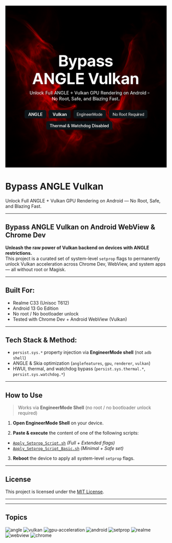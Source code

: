 ![Bypass ANGLE Vulkan Preview](bypass-angle-vulkan-preview.png)

# Bypass ANGLE Vulkan

Unlock Full ANGLE + Vulkan GPU Rendering on Android — No Root, Safe, and Blazing Fast.

---

## Bypass ANGLE Vulkan on Android WebView & Chrome Dev

**Unleash the raw power of Vulkan backend on devices with ANGLE restrictions.**  
This project is a curated set of system-level `setprop` flags to permanently unlock Vulkan acceleration across Chrome Dev, WebView, and system apps — all without root or Magisk.

---

## Built For:

- Realme C33 (Unisoc T612)  
- Android 13 Go Edition  
- No root / No bootloader unlock  
- Tested with Chrome Dev + Android WebView (Vulkan)  

---

## Tech Stack & Method:

- `persist.sys.*` property injection via **EngineerMode shell** (not `adb shell`)  
- ANGLE & Skia optimization (`anglefeatures`, `gpu`, `renderer`, `vulkan`)  
- HWUI, thermal, and watchdog bypass (`persist.sys.thermal.*`, `persist.sys.watchdog.*`)  

---

## How to Use

> Works via **EngineerMode Shell** (no root / no bootloader unlock required)

1. **Open EngineerMode Shell** on your device.

2. **Paste & execute** the content of one of the following scripts:

- [`Apply_Setprop_Script.sh`](Apply_Setprop_Script.sh) *(Full + Extended flags)*
- [`Apply_Setprop_Script_Basic.sh`](Apply_Setprop_Script_Basic.sh) *(Minimal + Safe set)*

3. **Reboot** the device to apply all system-level `setprop` flags.

---

## License

This project is licensed under the [MIT License](LICENSE).

---

---

## Topics

![angle](https://img.shields.io/badge/ANGLE-GPU%20Bridge-0d1117?style=flat-square&logo=angle&logoColor=white)
![vulkan](https://img.shields.io/badge/Vulkan-Backend-FB503B?style=flat-square&logo=vulkan&logoColor=white)
![gpu-acceleration](https://img.shields.io/badge/GPU--Acceleration-Enabled-5e9eff?style=flat-square&logo=nvidia&logoColor=white)
![android](https://img.shields.io/badge/Android-Go%20Edition-3DDC84?style=flat-square&logo=android&logoColor=white)
![setprop](https://img.shields.io/badge/Setprop-System%20Flags-FFB300?style=flat-square&logo=gear&logoColor=white)
![realme](https://img.shields.io/badge/Realme-C33%20T612-FFD500?style=flat-square&logo=realme&logoColor=black)
![webview](https://img.shields.io/badge/WebView-Vulkan%20Activated-4285F4?style=flat-square&logo=google-chrome&logoColor=white)
![chrome](https://img.shields.io/badge/Chrome%20Dev-Vulkan%20Enabled-0F9D58?style=flat-square&logo=google-chrome&logoColor=white)
